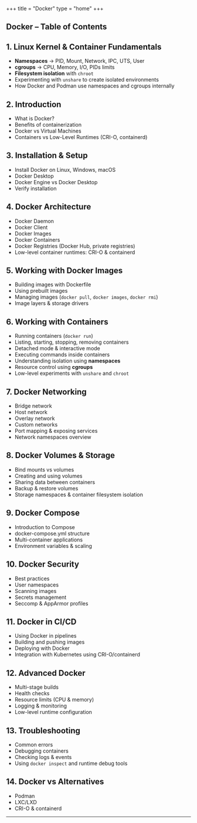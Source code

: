 +++ 
title = "Docker"
type = "home"
+++

## Docker – Table of Contents

## 1. Linux Kernel & Container Fundamentals
- **Namespaces** → PID, Mount, Network, IPC, UTS, User
- **cgroups** → CPU, Memory, I/O, PIDs limits
- **Filesystem isolation** with `chroot`
- Experimenting with `unshare` to create isolated environments
- How Docker and Podman use namespaces and cgroups internally

## 2. Introduction
- What is Docker?
- Benefits of containerization
- Docker vs Virtual Machines
- Containers vs Low-Level Runtimes (CRI-O, containerd)

## 3. Installation & Setup
- Install Docker on Linux, Windows, macOS
- Docker Desktop
- Docker Engine vs Docker Desktop
- Verify installation

## 4. Docker Architecture
- Docker Daemon
- Docker Client
- Docker Images
- Docker Containers
- Docker Registries (Docker Hub, private registries)
- Low-level container runtimes: CRI-O & containerd

## 5. Working with Docker Images
- Building images with Dockerfile
- Using prebuilt images
- Managing images (`docker pull`, `docker images`, `docker rmi`)
- Image layers & storage drivers

## 6. Working with Containers
- Running containers (`docker run`)
- Listing, starting, stopping, removing containers
- Detached mode & interactive mode
- Executing commands inside containers
- Understanding isolation using **namespaces**
- Resource control using **cgroups**
- Low-level experiments with `unshare` and `chroot`

## 7. Docker Networking
- Bridge network
- Host network
- Overlay network
- Custom networks
- Port mapping & exposing services
- Network namespaces overview

## 8. Docker Volumes & Storage
- Bind mounts vs volumes
- Creating and using volumes
- Sharing data between containers
- Backup & restore volumes
- Storage namespaces & container filesystem isolation

## 9. Docker Compose
- Introduction to Compose
- docker-compose.yml structure
- Multi-container applications
- Environment variables & scaling

## 10. Docker Security
- Best practices
- User namespaces
- Scanning images
- Secrets management
- Seccomp & AppArmor profiles

## 11. Docker in CI/CD
- Using Docker in pipelines
- Building and pushing images
- Deploying with Docker
- Integration with Kubernetes using CRI-O/containerd

## 12. Advanced Docker
- Multi-stage builds
- Health checks
- Resource limits (CPU & memory)
- Logging & monitoring
- Low-level runtime configuration

## 13. Troubleshooting
- Common errors
- Debugging containers
- Checking logs & events
- Using `docker inspect` and runtime debug tools

## 14. Docker vs Alternatives
- Podman
- LXC/LXD
- CRI-O & containerd


---
